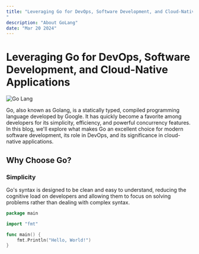 ```yaml
---
title: "Leveraging Go for DevOps, Software Development, and Cloud-Native Applications
"
description: "About GoLang"
date: "Mar 20 2024"
---
```



# Leveraging Go for DevOps, Software Development, and Cloud-Native Applications

![Go Lang](https://www.google.com/url?sa=i&url=https%3A%2F%2Fnkatirtzis.medium.com%2Fthe-hitchhikers-guide-to-go-53875d134368&psig=AOvVaw1qA1tTFADtILqxrm2yUR10&ust=1717632098463000&source=images&cd=vfe&opi=89978449&ved=0CBIQjRxqFwoTCMiAn6yUw4YDFQAAAAAdAAAAABAE)


Go, also known as Golang, is a statically typed, compiled programming language developed by Google. It has quickly become a favorite among developers for its simplicity, efficiency, and powerful concurrency features. In this blog, we'll explore what makes Go an excellent choice for modern software development, its role in DevOps, and its significance in cloud-native applications.

## Why Choose Go?

### Simplicity

Go's syntax is designed to be clean and easy to understand, reducing the cognitive load on developers and allowing them to focus on solving problems rather than dealing with complex syntax.

```go
package main

import "fmt"

func main() {
    fmt.Println("Hello, World!")
}
```
